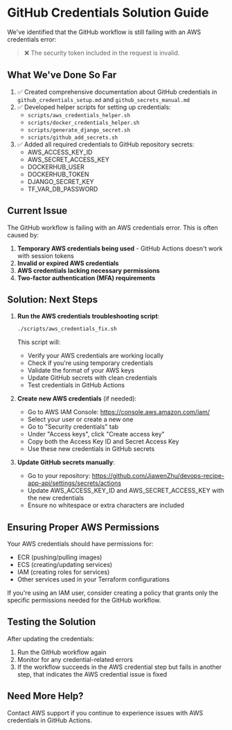 # GitHub Credentials Solution Guide

We've identified that the GitHub workflow is still failing with an AWS credentials error:

> ❌ The security token included in the request is invalid.

## What We've Done So Far

1. ✅ Created comprehensive documentation about GitHub credentials in `github_credentials_setup.md` and `github_secrets_manual.md`
2. ✅ Developed helper scripts for setting up credentials:
   - `scripts/aws_credentials_helper.sh`
   - `scripts/docker_credentials_helper.sh`
   - `scripts/generate_django_secret.sh`
   - `scripts/github_add_secrets.sh`
3. ✅ Added all required credentials to GitHub repository secrets:
   - AWS_ACCESS_KEY_ID
   - AWS_SECRET_ACCESS_KEY
   - DOCKERHUB_USER
   - DOCKERHUB_TOKEN
   - DJANGO_SECRET_KEY
   - TF_VAR_DB_PASSWORD

## Current Issue

The GitHub workflow is failing with an AWS credentials error. This is often caused by:

1. **Temporary AWS credentials being used** - GitHub Actions doesn't work with session tokens
2. **Invalid or expired AWS credentials**
3. **AWS credentials lacking necessary permissions**
4. **Two-factor authentication (MFA) requirements**

## Solution: Next Steps

1. **Run the AWS credentials troubleshooting script**:
   ```bash
   ./scripts/aws_credentials_fix.sh
   ```
   This script will:
   - Verify your AWS credentials are working locally
   - Check if you're using temporary credentials
   - Validate the format of your AWS keys
   - Update GitHub secrets with clean credentials
   - Test credentials in GitHub Actions

2. **Create new AWS credentials** (if needed):
   - Go to AWS IAM Console: https://console.aws.amazon.com/iam/
   - Select your user or create a new one
   - Go to "Security credentials" tab
   - Under "Access keys", click "Create access key"
   - Copy both the Access Key ID and Secret Access Key
   - Use these new credentials in GitHub secrets

3. **Update GitHub secrets manually**:
   - Go to your repository: https://github.com/JiawenZhu/devops-recipe-app-api/settings/secrets/actions
   - Update AWS_ACCESS_KEY_ID and AWS_SECRET_ACCESS_KEY with the new credentials
   - Ensure no whitespace or extra characters are included

## Ensuring Proper AWS Permissions

Your AWS credentials should have permissions for:
- ECR (pushing/pulling images)
- ECS (creating/updating services)
- IAM (creating roles for services)
- Other services used in your Terraform configurations

If you're using an IAM user, consider creating a policy that grants only the specific permissions needed for the GitHub workflow.

## Testing the Solution

After updating the credentials:
1. Run the GitHub workflow again
2. Monitor for any credential-related errors
3. If the workflow succeeds in the AWS credential step but fails in another step, that indicates the AWS credential issue is fixed

## Need More Help?

Contact AWS support if you continue to experience issues with AWS credentials in GitHub Actions.
